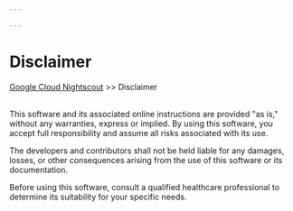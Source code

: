 ```yaml
---

---
```


# Disclaimer  
[Google Cloud Nightscout](../GoogleCloud.md) >> Disclaimer  
<br/>  
  
This software and its associated online instructions are provided "as is," without any warranties, express or implied. By using this software, you accept full responsibility and assume all risks associated with its use.  
  
The developers and contributors shall not be held liable for any damages, losses, or other consequences arising from the use of this software or its documentation.    
  
Before using this software, consult a qualified healthcare professional to determine its suitability for your specific needs.  
  
  
